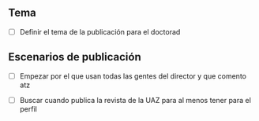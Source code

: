 ## Tema
- [ ] Definir el tema de la publicación para el doctorad


## Escenarios de publicación
- [ ] Empezar por el que usan todas las gentes del director y que comento atz
- [ ] Buscar cuando publica la revista de la UAZ para al menos tener para el perfil

